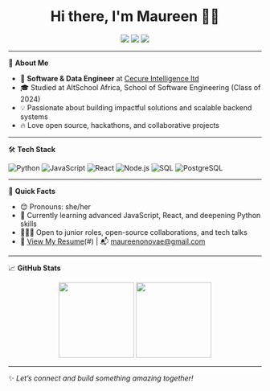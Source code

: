 <h1 align="center">Hi there, I'm Maureen 👋🏾</h1>
<p align="center">
  <a href="mailto:maureenonovae@gmail.com"><img src="https://img.shields.io/badge/Email-D14836?style=for-the-badge&logo=gmail&logoColor=white"/></a>
  <a href="https://www.linkedin.com/in/onovae/"><img src="https://img.shields.io/badge/LinkedIn-0A66C2?style=for-the-badge&logo=linkedin&logoColor=white"/></a>
  <a href="https://altschoolafrica.com/schools/engineering"><img src="https://img.shields.io/badge/AltSchool%20Africa-6773E5?style=for-the-badge"/></a>
</p>

---

🌟 **About Me**

- 🏢 **Software & Data Engineer** at [Cecure Intelligence ltd](https://www.cecureintell.com)
- 🎓 Studied at AltSchool Africa, School of Software Engineering (Class of 2024)
- 💡 Passionate about building impactful solutions and scalable backend systems
- 🔥 Love open source, hackathons, and collaborative projects

---

🛠️ **Tech Stack**

![Python](https://img.shields.io/badge/-Python-3776AB?style=flat-square&logo=python&logoColor=white)
![JavaScript](https://img.shields.io/badge/-JavaScript-F7DF1E?style=flat-square&logo=javascript&logoColor=black)
![React](https://img.shields.io/badge/-React-61DAFB?style=flat-square&logo=react&logoColor=black)
![Node.js](https://img.shields.io/badge/-Node.js-339933?style=flat-square&logo=node.js&logoColor=white)
![SQL](https://img.shields.io/badge/-SQL-4479A1?style=flat-square&logo=postgresql&logoColor=white)
![PostgreSQL](https://img.shields.io/badge/-PostgreSQL-336791?style=flat-square&logo=postgresql&logoColor=white)

---

🚀 **Quick Facts**

- 😊 Pronouns: she/her
- 🌱 Currently learning advanced JavaScript, React, and deepening Python skills
- 👩🏾‍💻 Open to junior roles, open-source collaborations, and tech talks
- 📄 [View My Resume](maureenonovae.cv/dev)(#) | 📬 maureenonovae@gmail.com

---

📈 **GitHub Stats**

<p align="center">
  <img src="https://github-readme-stats.vercel.app/api?username=Onovae&show_icons=true&theme=radical&hide_border=true" height="150"/>
  <img src="https://github-readme-stats.vercel.app/api/top-langs/?username=Onovae&layout=compact&theme=radical&hide_border=true" height="150"/>
</p>

---

✨ *Let’s connect and build something amazing together!*
